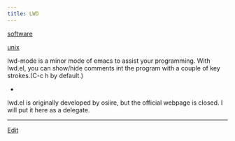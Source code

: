 ```yaml
---
title: LWD
---
```

[software](/software)

[unix](/unix)

lwd-mode is a minor mode of emacs to assist your programming. With lwd.el, you can show/hide comments int the program with a couple of key strokes.(C-c h by default.)



* [](lwd.el)


lwd.el is originally developed by osiire, but the official webpage is closed. I will put it here as a delegate.







----
[Edit](https://github.com/vitroid/vitroid.github.io/edit/master/MD/LWD.md)
